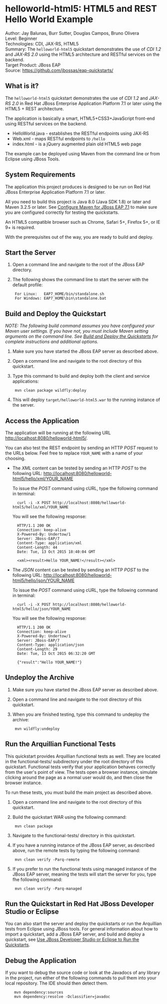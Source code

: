 # helloworld-html5: HTML5 and REST Hello World Example

Author: Jay Balunas, Burr Sutter, Douglas Campos, Bruno Olivera  
Level: Beginner  
Technologies: CDI, JAX-RS, HTML5  
Summary: The `helloworld-html5` quickstart demonstrates the use of *CDI 1.2* and *JAX-RS 2.0* using the HTML5 architecture and RESTful services on the backend.  
Target Product: JBoss EAP  
Source: <https://github.com/jbossas/eap-quickstarts/>  

## What is it?

The `helloworld-html5` quickstart demonstrates the use of *CDI 1.2* and *JAX-RS 2.0* in Red Hat JBoss Enterprise Application Platform 7.1 or later using the HTML5 + REST architecture.

The application is basically a smart, HTML5+CSS3+JavaScript front-end using RESTful services on the backend.

 * HelloWorld.java - establishes the RESTful endpoints using JAX-RS
 * Web.xml - maps RESTful endpoints to `/hello`
 * index.html - is a jQuery augmented plain old HTML5 web page

The example can be deployed using Maven from the command line or from Eclipse using JBoss Tools.

## System Requirements

The application this project produces is designed to be run on Red Hat JBoss Enterprise Application Platform 7.1 or later.

All you need to build this project is Java 8.0 (Java SDK 1.8) or later and Maven 3.2.5 or later. See [Configure Maven for JBoss EAP 7.1](https://github.com/jboss-developer/jboss-developer-shared-resources/blob/master/guides/CONFIGURE_MAVEN_JBOSS_EAP7.md#configure-maven-to-build-and-deploy-the-quickstarts) to make sure you are configured correctly for testing the quickstarts.

An HTML5 compatible browser such as Chrome, Safari 5+, Firefox 5+, or IE 9+ is required.

With the prerequisites out of the way, you are ready to build and deploy.


## Start the Server

1. Open a command line and navigate to the root of the JBoss EAP directory.
2. The following shows the command line to start the server with the default profile:

        For Linux:   EAP7_HOME/bin/standalone.sh
        For Windows: EAP7_HOME\bin\standalone.bat


## Build and Deploy the Quickstart

_NOTE: The following build command assumes you have configured your Maven user settings. If you have not, you must include Maven setting arguments on the command line. See [Build and Deploy the Quickstarts](../README.md#build-and-deploy-the-quickstarts) for complete instructions and additional options._

1. Make sure you have started the JBoss EAP server as described above.
2. Open a command line and navigate to the root directory of this quickstart.
3. Type this command to build and deploy both the client and service applications:

        mvn clean package wildfly:deploy

4. This will deploy `target/helloworld-html5.war` to the running instance of the server.


## Access the Application

The application will be running at the following URL <http://localhost:8080/helloworld-html5/>.

You can also test the REST endpoint by sending an HTTP *POST* request to the URLs below. Feel free to replace `YOUR_NAME` with a name of your choosing.

* The *XML* content can be tested by sending an HTTP *POST* to the following URL: <http://localhost:8080/helloworld-html5/hello/xml/YOUR_NAME>

    To issue the *POST* command using cURL, type the following command in terminal:

        curl -i -X POST http://localhost:8080/helloworld-html5/hello/xml/YOUR_NAME

    You will see the following response:

        HTTP/1.1 200 OK
        Connection: keep-alive
        X-Powered-By: Undertow/1
        Server: JBoss-EAP/7
        Content-Type: application/xml
        Content-Length: 44
        Date: Tue, 13 Oct 2015 18:40:04 GMT

        <xml><result>Hello YOUR_NAME!</result></xml>

* The *JSON* content can be tested by sending an HTTP *POST* to the following URL: <http://localhost:8080/helloworld-html5/hello/json/YOUR_NAME>

    To issue the *POST* command using cURL, type the following command in terminal:

        curl -i -X POST http://localhost:8080/helloworld-html5/hello/json/YOUR_NAME

    You will see the following response:

        HTTP/1.1 200 OK
        Connection: keep-alive
        X-Powered-By: Undertow/1
        Server: JBoss-EAP/7
        Content-Type: application/json
        Content-Length: 29
        Date: Tue, 13 Oct 2015 06:32:20 GMT

        {"result":"Hello YOUR_NAME!"}


## Undeploy the Archive

1. Make sure you have started the JBoss EAP server as described above.
2. Open a command line and navigate to the root directory of this quickstart.
3. When you are finished testing, type this command to undeploy the archive:

        mvn wildfly:undeploy

## Run the Arquillian Functional Tests

This quickstart provides Arquillian functional tests as well. They are located in the functional-tests/ subdirectory under the root directory of this quickstart.
Functional tests verify that your application behaves correctly from the user's point of view. The tests open a browser instance, simulate clicking around the page as a normal user would do, and then close the browser instance.

To run these tests, you must build the main project as described above.

1. Open a command line and navigate to the root directory of this quickstart.
2. Build the quickstart WAR using the following command:

        mvn clean package

3. Navigate to the functional-tests/ directory in this quickstart.
4. If you have a running instance of the JBoss EAP server, as described above, run the remote tests by typing the following command:

        mvn clean verify -Parq-remote

5. If you prefer to run the functional tests using managed instance of the JBoss EAP server, meaning the tests will start the server for you, type fhe following command:

        mvn clean verify -Parq-managed

## Run the Quickstart in Red Hat JBoss Developer Studio or Eclipse

You can also start the server and deploy the quickstarts or run the Arquillian tests from Eclipse using JBoss tools. For general information about how to import a quickstart, add a JBoss EAP server, and build and deploy a quickstart, see [Use JBoss Developer Studio or Eclipse to Run the Quickstarts](https://github.com/jboss-developer/jboss-developer-shared-resources/blob/master/guides/USE_JBDS.md#use-jboss-developer-studio-or-eclipse-to-run-the-quickstarts).


## Debug the Application

If you want to debug the source code or look at the Javadocs of any library in the project, run either of the following commands to pull them into your local repository. The IDE should then detect them.

        mvn dependency:sources
        mvn dependency:resolve -Dclassifier=javadoc


<!-- Build and Deploy the Quickstart to OpenShift - Coming soon! -->
